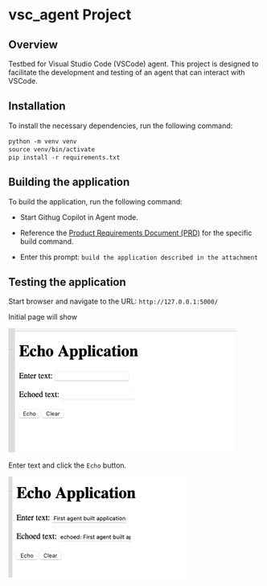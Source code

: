 # vsc_agent Project

## Overview
Testbed for Visual Studio Code (VSCode) agent. This project is designed to facilitate the development and testing of an agent that can interact with VSCode.

## Installation
To install the necessary dependencies, run the following command:

```
python -m venv venv
source venv/bin/activate  
pip install -r requirements.txt
```


## Building the application
To build the application, run the following command:

* Start Githug Copilot in Agent mode.

* Reference the [Product Requirements Document (PRD)](./product_requirements_document.md) for the specific build command.

* Enter this prompt: `build the application described in the attachment`

## Testing the application

Start browser and navigate to the URL: `http://127.0.0.1:5000/`

Initial page will show

![](./images/echo_ui1.png)

Enter text and click the `Echo` button.

![](./images/echo_ui2.png)

```